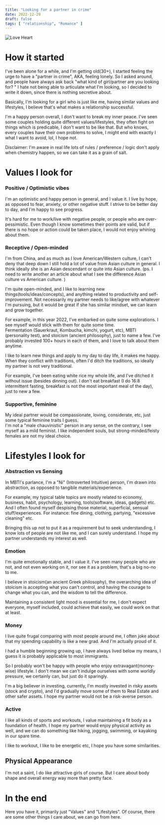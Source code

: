 ```yaml
---
title: "Looking for a partner in crime"
date: 2022-12-29
draft: false
tags: [ "relationship", "Romance" ]
---
```


![Love Heart](../../../img/love-heart.jpg)

# How it started 

I've been alone for a while, and I'm getting old(30+), I started feeling the urge to have a "partner in crime", AKA, feeling lonely. 
So I asked around, and people have always ask back "what kind of girl/partner are you looking for? " I hate not being able to articulate what I'm looking, so I decided to write it down, since there is nothing secretive about. 

Basically, I'm looking for a girl who is just like me, having similar values and lifestyles, I believe that's what makes a relationship successful.   

I'm a happy person overall, I don't want to break my inner peace. I've seen some couples holding quite different values/lifestyles, they often fight on things which is predicable, I don't want to be like that. But who knows, every couples have their own problems to solve, I might end with exactly I what I want to avoid, lol, I hope not. 

Disclaimer: I'm aware in real life lots of rules / preference / logic don't apply when chemistry happen, so we can take it as a grain of salt. 


# Values I look for 

### Positive / Optimistic vibes 
I'm an optimistic and happy person in general, and I value it. 
I live by hope, as opposed to fear, anxiety, or other negative stuff. I strive to be better day to day, and I'm happy to see progress. 

It's hard for me to work/live with negative people, or people who are over-pessimistic. Even though I know sometimes their points are valid, but if there is no hope or action could be taken place, I would not enjoy whining about them. 

### Receptive / Open-minded 

I'm from China, and as much as I love American/Western culture, I can't deny that deep down I still hold a lot of value from Asian culture in general. I think ideally she is an Asian descendant or quite into Asian culture. (ps. I need to write another an article about what I see the difference Asian culture vs American culture. )

I'm quite open-minded, and I like to learning new things(tools/ideas/concepts), and anything related to productivity and self-improvement. 
Not necessarily my partner needs to like/agree with whatever I'm pursuing, but it would be great if she has similar mindset, we can learn and grow together. 

For example, in this year 2022, I've embarked on quite some explorations. I see myself would stick with them for quite some time.  
Fermentation (Sauerkraut, Kombucha, kimchi, yogurt, etc),  MBTI (personality test), and stoicism (ancient philosophy), just to name a few. I've probably invested 100+ hours in each of them, and I love to talk about them anytime. 

I like to learn new things and apply to my day to day life, it makes me happy. When they conflict with traditions, often I'd ditch the traditions, so ideally my partner is not very traditional.   

For example, I've been eating white rice my whole life, and I've ditched it without issue (besides dinning out). I don't eat breakfast (I do 16:8 intermittent fasting,  breakfast is not the most important meal of the day), just to new a few. 

### Supportive, feminine

My ideal partner would be compassionate, loving, considerate, etc, just some typical feminine traits I guess.  
I'm not a "male chauvinistic" person in any sense, on the contrary, I see myself as a mild feminist. I like independent souls, but strong-minded/feisty females are not my ideal choice. 


# Lifestyles I look for 

### Abstraction vs Sensing 
In MBTI's parlance, I'm a "Ni" (Introverted Intuitive) person, I'm drawn into abstraction, as opposed to tangible materials/experience. 

For example, my typical table topics are mostly related to economy, business, habit, psychology, learning, tools(software, ideas, gadgets) etc. And I often found myself despising those material, superficial, sensual stuff/experiences. For instance: fine dining, clothing, partying, "excessive cleaning" etc. 

Bringing this up not to put it as a requirement but to seek understanding, I know lots of people are not like me, and I can surely understand. I hope my partner understands my interest as well.

### Emotion  
I'm quite emotionally stable, and I value it. I've seen many people who are not, and not even working on it, nor see it as a problem, that's a big no-no to me. 

I believe in stoicism(an ancient Greek philosophy), the overarching idea of stoicism is accepting what you can't control, and having the courage to change what you can, and the wisdom to tell the difference.  

Maintaining a consistent light mood is essential for me, I don't expect everyone, myself included, could achieve that easily, we could work on that at least.

### Money 
I live quite frugal comparing with most people around me, I often joke about that my spending capability is like a new grad. And I'm actually proud of it. 

I had a humble beginning growing up, I have always lived below my means, I guess it is probably applicable to most immigrants.    

So I probably won't be happy with people who enjoy extravagant(money-wise) lifestyle. I don't mean we can't indulge ourselves with some worldly pressure, we certainly can, but just do it sparingly.  

I'm a big believer in investing, currently, I'm mostly invested in risky assets (stock and crypto), and I'd gradually move some of them to Real Estate and other safer assets. I hope my partner would not be a risk-averse person.  

### Active 

I like all kinds of sports and workouts, I value maintaining a fit body as a foundation of health. I hope my partner would enjoy physical activity as well, and we can do something like hiking, jogging, swimming, or kayaking in our spare time. 

I like to workout, I like to be energetic etc, I hope you have some similarities.  

## Physical Appearance
I'm not a saint, I do like attractive girls of course. But I care about body shape and overall energy way more than pretty face.  

# In the end 

Here you have it, primarily just "Values" and "Lifestyles". Of course, there are some other things I care about, we can go from here.  

